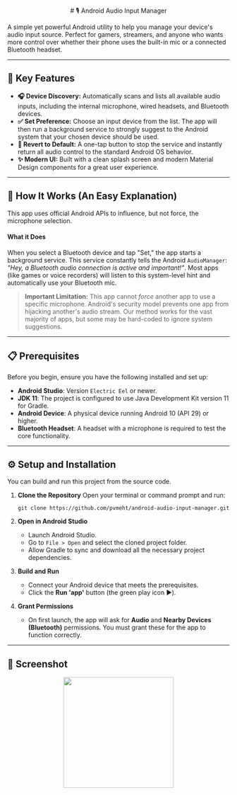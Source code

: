 <p align="center">
# 🎙️ Android Audio Input Manager

A simple yet powerful Android utility to help you manage your device's audio input source. Perfect for gamers, streamers, and anyone who wants more control over whether their phone uses the built-in mic or a connected Bluetooth headset.

</p>



---

## 🚀 Key Features

*   **🎧 Device Discovery:** Automatically scans and lists all available audio inputs, including the internal microphone, wired headsets, and Bluetooth devices.
*   **✅ Set Preference:** Choose an input device from the list. The app will then run a background service to strongly suggest to the Android system that your chosen device should be used.
*   **🔄 Revert to Default:** A one-tap button to stop the service and instantly return all audio control to the standard Android OS behavior.
*   **✨ Modern UI:** Built with a clean splash screen and modern Material Design components for a great user experience.

---

## 🔧 How It Works (An Easy Explanation)

This app uses official Android APIs to influence, but not force, the microphone selection.

#### What it Does
When you select a Bluetooth device and tap "Set," the app starts a background service. This service constantly tells the Android `AudioManager`: *"Hey, a Bluetooth audio connection is active and important!"*. Most apps (like games or voice recorders) will listen to this system-level hint and automatically use your Bluetooth mic.

> **Important Limitation:** This app cannot *force* another app to use a specific microphone. Android's security model prevents one app from hijacking another's audio stream. Our method works for the vast majority of apps, but some may be hard-coded to ignore system suggestions.

---

## 📋 Prerequisites

Before you begin, ensure you have the following installed and set up:

*   **Android Studio**: Version `Electric Eel` or newer.
*   **JDK 11**: The project is configured to use Java Development Kit version 11 for Gradle.
*   **Android Device**: A physical device running Android 10 (API 29) or higher.
*   **Bluetooth Headset**: A headset with a microphone is required to test the core functionality.

---

## ⚙️ Setup and Installation

You can build and run this project from the source code.

1.  **Clone the Repository**
    Open your terminal or command prompt and run:
    ```
    git clone https://github.com/pvmeht/android-audio-input-manager.git
    ```

2.  **Open in Android Studio**
    *   Launch Android Studio.
    *   Go to `File > Open` and select the cloned project folder.
    *   Allow Gradle to sync and download all the necessary project dependencies.

3.  **Build and Run**
    *   Connect your Android device that meets the prerequisites.
    *   Click the **Run 'app'** button (the green play icon ▶️).

4.  **Grant Permissions**
    *   On first launch, the app will ask for **Audio** and **Nearby Devices (Bluetooth)** permissions. You must grant these for the app to function correctly.

---

## 📸 Screenshot

<p align="center">
  <img src="https://github.com/user-attachments/assets/18e7de7b-c1f0-4c2f-a74d-2363ca456098" width="250"/>
</p>


